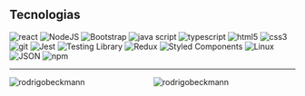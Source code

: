 ## Tecnologias

![react](https://img.shields.io/badge/React-20232A?style=for-the-badge&logo=react&logoColor=61DAFB) ![NodeJS](https://img.shields.io/badge/Node.js-339933?style=for-the-badge&logo=nodedotjs&logoColor=white) ![Bootstrap](https://img.shields.io/badge/Bootstrap-563D7C?style=for-the-badge&logo=bootstrap&logoColor=white) ![java script](https://img.shields.io/badge/JavaScript-F7DF1E?style=for-the-badge&logo=javascript&logoColor=black) ![typescript](https://img.shields.io/badge/TypeScript-007ACC?style=for-the-badge&logo=typescript&logoColor=white) ![html5](https://img.shields.io/badge/HTML5-E34F26?style=for-the-badge&logo=html5&logoColor=white) ![css3](https://img.shields.io/badge/CSS3-1572B6?style=for-the-badge&logo=css3&logoColor=white) ![git](https://img.shields.io/badge/Git-F05032?style=for-the-badge&logo=git&logoColor=white)  ![Jest](https://img.shields.io/badge/Jest-FFF?style=for-the-badge&logo=jest&logoColor=C03B13) ![Testing Library](https://img.shields.io/badge/Testing_Library-18191A?style=for-the-badge&logo=testing-library&logoColor=FE4646) ![Redux](https://img.shields.io/badge/Redux-764ABC?style=for-the-badge&logo=redux&logoColor=white) ![Styled Components](https://img.shields.io/badge/Styled_Components-3D3D3D?style=for-the-badge&logo=styled-components&logoColor=FEA4E7) ![Linux](https://img.shields.io/badge/Linux-EFBB21?style=for-the-badge&logo=linux&logoColor=000)
 ![JSON](https://img.shields.io/badge/json-5E5C5C?style=for-the-badge&logo=json&logoColor=white) ![npm](https://img.shields.io/badge/npm-CB3837?style=for-the-badge&logo=npm&logoColor=white)


 <hr>


<p align="center">
<img align="left" src="https://github-readme-stats.vercel.app/api/top-langs?username=rodrigobeckmann&show_icons=true&locale=en&layout=compact" alt="rodrigobeckmann" />
<img align="center" src="https://github-readme-stats.vercel.app/api?username=rodrigobeckmann&show_icons=true&locale=en" alt="rodrigobeckmann" />
</p>
